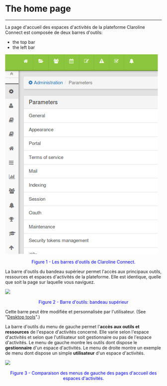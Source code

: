 # The home page

---

La page d'accueil des espaces d'activités de la plateforme Claroline Connect est composée de deux barres d'outils:

* the top bar
* the left bar

![](images/fig1.png)

<p style="text-align: center; color: blue">Figure 1 - Les barres d'outils de Claroline Connect.</p>

La barre d'outils du bandeau supérieur permet l'accès aux principaux outils, ressources et espaces d'activités de la plateforme.
Elle est identique, quelle que soit la page sur laquelle vous naviguez.

![](images/fig2.png)

<p style="text-align: center; color: blue">Figure 2 - Barre d'outils: bandeau supérieur</p>

Cette barre peut être modifiée et personnalisée par l'utilisateur. (See "[Desktop tools](../bureau/personnaliser_votre_bureau.md)".)

La barre d'outils du menu de gauche permet l'**accès aux outils et ressources** de l'espace d'activités concerné. Elle varie selon l'espace d'activités et selon que l'utilisateur soit gestionnaire ou pas de l'espace d'activités.
Le menu de gauche montre les outils dont dispose le **gestionnaire** d'un espace d'activités.
Le menu de droite montre un exemple de menu dont dispose un simple **utilisateur** d'un espace d'activités.

![](images/fig3.png)

<p style="text-align: center; color: blue">Figure 3 - Comparaison des menus de gauche des pages d'accueil des espaces d'activités.</p>
